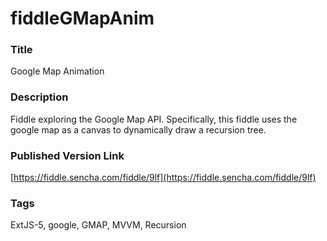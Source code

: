 fiddleGMapAnim
======

### Title
Google Map Animation

### Description
Fiddle exploring the Google Map API.  Specifically, this fiddle uses the google map as a canvas to 
dynamically draw a recursion tree.

### Published Version Link
[https://fiddle.sencha.com/fiddle/9lf](https://fiddle.sencha.com/fiddle/9lf)

### Tags
ExtJS-5, google, GMAP, MVVM, Recursion

 
